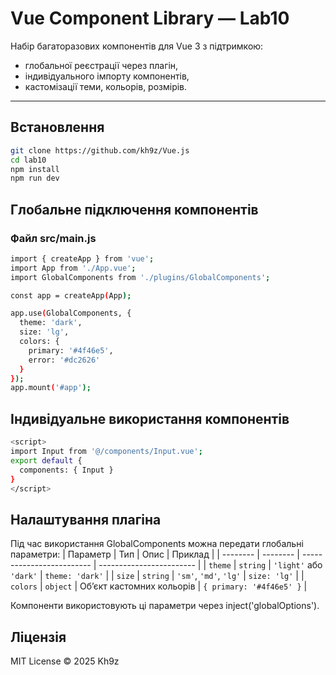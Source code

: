# Vue Component Library — Lab10

Набір багаторазових компонентів для Vue 3 з підтримкою:
- глобальної реєстрації через плагін,
- індивідуального імпорту компонентів,
- кастомізації теми, кольорів, розмірів.

---

## Встановлення

```bash
git clone https://github.com/kh9z/Vue.js
cd lab10
npm install
npm run dev
```

## Глобальне підключення компонентів
### Файл src/main.js
```bash
import { createApp } from 'vue';
import App from './App.vue';
import GlobalComponents from './plugins/GlobalComponents';

const app = createApp(App);

app.use(GlobalComponents, {
  theme: 'dark',
  size: 'lg',
  colors: {
    primary: '#4f46e5',
    error: '#dc2626'
  }
});
app.mount('#app');

```

## Індивідуальне використання компонентів
```bash
<script>
import Input from '@/components/Input.vue';
export default {
  components: { Input }
}
</script>
```

## Налаштування плагіна
Під час використання GlobalComponents можна передати глобальні параметри:
| Параметр | Тип      | Опис                      | Приклад                  |
| -------- | -------- | ------------------------- | ------------------------ |
| `theme`  | `string` | `'light'` або `'dark'`    | `theme: 'dark'`          |
| `size`   | `string` | `'sm'`, `'md'`, `'lg'`    | `size: 'lg'`             |
| `colors` | `object` | Обʼєкт кастомних кольорів | `{ primary: '#4f46e5' }` |

Компоненти використовують ці параметри через inject('globalOptions').

## Ліцензія
MIT License © 2025 Kh9z